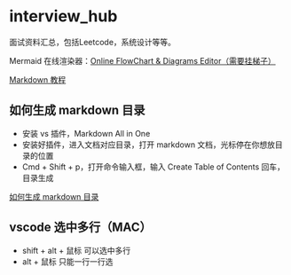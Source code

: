 # interview_hub
面试资料汇总，包括Leetcode，系统设计等等。

Mermaid 在线渲染器：[Online FlowChart & Diagrams Editor（需要挂梯子）](https://mermaid.live/edit#pako:eNpFzU1ugzAQBeCroLdGyH-A7W1ygiwrb6wwIUjBRo6R2iLuHpMq6m7ep3kzG65xIFgsE7ngcI7j06GylRKN6Q45-fwnLWtYe8jlI7wIR40xTQNsTivVmCnN_ojYXKgqh3ynmRxsGQe6-fWRHVzYS23x4SvG-dNMcR3vsDf_eJa0LoPPdJ78mPz_CoWB0imuIcO2_fsE7IZvWCFkI43SUvbMaKG0qvEDyxVrDDOmayXnnCm51_h9Py3e665joi-1vjWa7y_W206C)

[Markdown 教程](https://markdown.com.cn/basic-syntax/)

## 如何生成 markdown 目录

- 安装 vs 插件，Markdown All in One
- 安装好插件，进入文档对应目录，打开 markdown 文档，光标停在你想放目录的位置
- Cmd + Shift + p，打开命令输入框，输入 Create Table of Contents 回车，目录生成

[如何生成 markdown 目录](https://markdown.com.cn/basic-syntax/)

## vscode 选中多行（MAC）

- shift + alt + 鼠标 可以选中多行
- alt + 鼠标 只能一行一行选